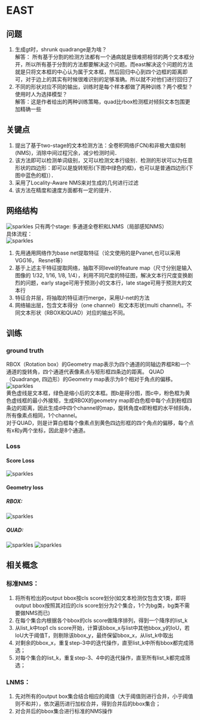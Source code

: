 # EAST
## 问题
1. 生成gt时，shrunk quadrange是为啥？  
   解答：
   所有基于分割的检测方法都有一个通病就是很难把相邻的两个文本框分开，所以所有基于分割的方法都要解决这个问题。而east解决这个问题的方法就是只将文本框的中心认为属于文本框，然后回归中心到四个边框的距离即可，对于边上的其实有时候很难识别的足够准确。所以就不对他们进行回归了
2. 不同的形状对应不同的输出，训练时是每个样本都做了两种训练？两个模型？使用时人为选择模型？  
   解答：这是作者给出的两种训练策略，quad比rbox检测框对倾斜文本包围更加精确一些
## 关键点
1. 提出了基于two-stage的文本检测方法：全卷积网络(FCN)和非极大值抑制(NMS)，消除中间过程冗余，减少检测时间．
2. 该方法即可以检测单词级别，又可以检测文本行级别．检测的形状可以为任意形状的四边形：即可以是旋转矩形(下图中绿色的框)，也可以是普通四边形(下图中蓝色的框)）．
3. 采用了Locality-Aware NMS来对生成的几何进行过滤
4. 该方法在精度和速度方面都有一定的提升．
## 网络结构
![sparkles](pipelines_of_EAST.png)
只有两个stage: 多通道全卷积和LNMS（局部感知NMS）  
具体流程：  
![sparkles](Structure_of_EAST.png)  
1. 先用通用网络作为base net提取特征（论文使用的是Pvanet,也可以采用VGG16， Resnet等）
2. 基于上述主干特征提取网络，抽取不同level的feature map（尺寸分别是输入图像的 1/32, 1/16, 1/8, 1/4），利用不同尺度的特征图，解决文本行尺度变换剧烈的问题，early stage可用于预测小的文本行，late stage可用于预测大的文本行
3. 特征合并层，将抽取的特征进行merge，采用U-net的方法
4. 网络输出层，包含文本得分（one channel）和文本形状(multi channel)。不同文本形状（RBOX和QUAD）对应的输出不同。

## 训练
### ground truth  
RBOX（Rotation box）的Geometry map表示为四个通道的同轴边界框R和一个通道的旋转角，四个通道代表像素点与矩形框四条边的距离。 
QUAD（Quadrange, 四边形）的Geometry map表示为8个相对于角点的偏移。   
![sparkles](label_of_EAST.png)  
黄色虚线是文本框，绿色是缩小后的文本框。图b是得分图，图c中，粉色框为黄色虚线框的最小外接矩，生成RBOX的geometry map即白色框中每个点到粉框四条边的距离，因此生成d中四个channel的map，旋转角度e即粉框的水平倾斜角，所有像素点相同，1个channel。  
对于QUAD，则是计算白框每个像素点到黄色四边形框的四个角点的偏移，每个点有x和y两个坐标，因此是8个通道。  

### Loss
#### Score Loss
![sparkles](score_loss_of_EAST.png)  
#### Geometry loss
##### RBOX:
![sparkles](RBOX_loss_of_EAST.png)  
##### QUAD:
![sparkles](QUAD_loss_of_EAST.png) 
![sparkles](QUAD_loss2_of_EAST.png)  

## 相关概念
### 标准NMS：  
1. 将所有检出的output bbox按cls score划分(如文本检测仅包含文1类，即将output bbox按照其对应的cls score划分为2个集合，1个为bg类，bg类不需要做NMS而已) 
2. 在每个集合内根据各个bbox的cls score做降序排列，得到一个降序的list_k 
3. 从list_k中top1 cls score开始，计算该bbox_x与list中其他bbox_y的IoU，若IoU大于阈值T，则剔除该bbox_y，最终保留bbox_x，从list_k中取出 
4. 对剩余的bbox_x，重复step-3中的迭代操作，直至list_k中所有bbox都完成筛选； 
5. 对每个集合的list_k，重复step-3、4中的迭代操作，直至所有list_k都完成筛选；  
### LNMS：  
1. 先对所有的output box集合结合相应的阈值（大于阈值则进行合并，小于阈值则不和并），依次遍历进行加权合并，得到合并后的bbox集合； 
2. 对合并后的bbox集合进行标准的NMS操作

